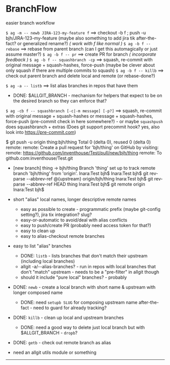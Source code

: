 BranchFlow
==========
easier branch workflow

`$ ag -m -- newb JIRA-123-my-feature f` ==> checkout -b f ; push -u bjh/JIRA-123-my-feature (maybe also something to add jira tik after-the-fact? or generalized rename?)
_( work with f like normal )_
`$ ag -b f -- rebase` ==> rebase from parent branch (can I get this automagically or just assume master?)
`$ ag -b f -- pr` ==> create PR for branch
_( incorporate feedback )_
`$ ag -b f -- squashbranch -cp` ==> squash, re-commit with original message + squash-hashes, force-push (maybe be clever about only squash if there are multiple commits to squash)
`$ ag -b f -- killb` ==> check out parent branch and delete local and remote (or rebase-done?)

`$ ag -a -- listb` ==> list alias branches in repos that have them

- DONE: $ALLGIT_BRANCH - mechanism for helpers that expect to be on the desired branch so they can enforce that?

`$ ag -cb f -- squashbranch [-c|-m message] [-p?]` ==> squash, re-commit with original message + squash-hashes or message + squash-hashes, force-push (pre-commit check in here somewhere?) - or maybe `squashpush` does squashbranch + extras  (Does git support precommit hook? yes, also look into https://pre-commit.com)


$ git push -u origin thing:bjh/thing
Total 0 (delta 0), reused 0 (delta 0)
remote:
remote: Create a pull request for 'bjh/thing' on GitHub by visiting:
remote:      https://github.com/inventhouse/Test/pull/new/bjh/thing
remote:
To github.com:inventhouse/Test.git
 * [new branch]      thing -> bjh/thing
Branch 'thing' set up to track remote branch 'bjh/thing' from 'origin'.
Inara:Test bjh$
Inara:Test bjh$ git rev-parse --abbrev-ref @{upstream}
origin/bjh/thing
Inara:Test bjh$ git rev-parse --abbrev-ref HEAD
thing
Inara:Test bjh$ git remote
origin
Inara:Test bjh$


- short "alias" local names, longer descriptive remote names
    - easy as possible to create - programmatic prefix (maybe git-config setting?), jira tix integration? slug?
    - easy-or-automatic to avoid/deal with alias conflicts
    - easy to push/create PR  (probably need access token for that?)
    - easy to clean up
    - easy to alias-checkout remote branches

- easy to list "alias" branches
    - DONE: `listb` - lists branches that don't match their upstream (including local branches)
    - allgit -a/--alias-branches? - run in repos with local branches that don't "match" upstream - needs to be a "pre-filter" in allgit though
    - should it include "pure local" branches? - probably

- DONE: `newb` - create a local branch with short name & upstream with longer composed name
    - DONE: need `setupb SLUG` for composing upstream name after-the-fact - need to guard for already tracking?
- DONE: `killb` - clean up local and upstream branches
    - DONE: need a good way to delete just local branch but with $ALLGIT_BRANCH - `dropb`?
- DONE: `getb` - check out remote branch as alias

- need an allgit utils module or something

---
